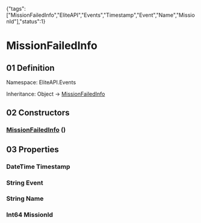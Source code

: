 {"tags":["MissionFailedInfo","EliteAPI","Events","Timestamp","Event","Name","MissionId"],"status":1}

# MissionFailedInfo

## 01 Definition

Namespace: <span class='code'>EliteAPI.Events</span>

Inheritance: <span class='code'>Object</span> → <span class='code'>[MissionFailedInfo](../../EliteAPI/Events/MissionFailedInfo.html)</span>

## 02 Constructors

### <span class='code'>[MissionFailedInfo](../../EliteAPI/Events/MissionFailedInfo.html)</span> ()

## 03 Properties

### <span class='code'>DateTime</span> Timestamp

### <span class='code'>String</span> Event

### <span class='code'>String</span> Name

### <span class='code'>Int64</span> MissionId

